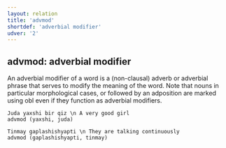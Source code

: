 ```yaml
---
layout: relation
title: 'advmod'
shortdef: 'adverbial modifier'
udver: '2'
---
```


## advmod: adverbial modifier
An adverbial modifier of a word is a (non-clausal) adverb or adverbial phrase that serves to modify the meaning of the word.
Note that nouns in particular morphological cases, or followed by an adposition are marked using obl even if they function as adverbial modifiers.

~~~ sdparse
Juda yaxshi bir qiz \n A very good girl
advmod (yaxshi, juda)
~~~

~~~ sdparse
Tinmay gaplashishyapti \n They are talking continuously 
advmod (gaplashishyapti, tinmay)
~~~



<!-- Interlanguage links updated Ne 5. května 2024, 18:20:37 CEST -->
